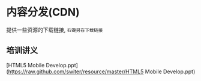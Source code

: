 内容分发(CDN) 
========

提供一些资源的下载链接, `右键另存下载链接`

## 培训讲义

[HTML5 Mobile Develop.ppt](https://raw.github.com/switer/resource/master/HTML5 Mobile Develop.ppt)


